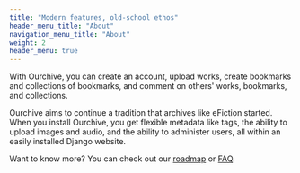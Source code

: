 ```yaml
---
title: "Modern features, old-school ethos"
header_menu_title: "About"
navigation_menu_title: "About"
weight: 2
header_menu: true
---
```


With Ourchive, you can create an account, upload works, create bookmarks and collections of bookmarks, and comment on others' works, bookmarks, and collections.

Ourchive aims to continue a tradition that archives like eFiction started. When you install Ourchive, you get flexible metadata like tags, the ability to upload images and audio, and the ability to administer users, all within an easily installed Django website.

Want to know more? You can check out our [roadmap](https://docs.getourchive.io/roadmap/) or [FAQ](https://docs.getourchive.io/faq/).